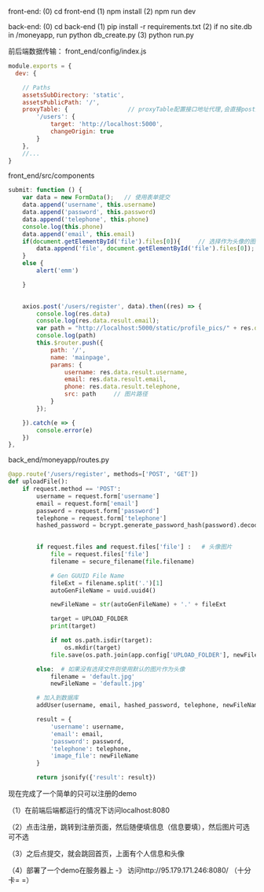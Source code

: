 front-end:
(0) cd front-end
(1) npm install
(2) npm run dev 

back-end:
(0) cd back-end
(1) pip install -r requirements.txt
(2) if no site.db in /moneyapp, run python db_create.py
(3) python run.py

前后端数据传输：
front_end/config/index.js
```javascript
module.exports = {
  dev: {

    // Paths
    assetsSubDirectory: 'static',
    assetsPublicPath: '/',
    proxyTable: {                 // proxyTable配置接口地址代理,会直接post到localhost:5000 -> 后端
        '/users': {    
            target: 'http://localhost:5000',
            changeOrigin: true
        }
    },
    //...
}
```

front_end/src/components

```javascript
submit: function () {
	var data = new FormData();   // 使用表单提交
    data.append('username', this.username)
    data.append('password', this.password)
    data.append('telephone', this.phone)
    console.log(this.phone)
    data.append('email', this.email)
    if(document.getElementById('file').files[0]){     // 选择作为头像的图片
    	data.append('file', document.getElementById('file').files[0]);
    }
    else {
    	alert('emm')

    }
                    

    axios.post('/users/register', data).then((res) => {
        console.log(res.data)
        console.log(res.data.result.email);
        var path = "http://localhost:5000/static/profile_pics/" + res.data.result.image_file
        console.log(path)
        this.$router.push({
        	path: '/', 
            name: 'mainpage',
            params: { 
            	username: res.data.result.username,
                email: res.data.result.email,
                phone: res.data.result.telephone,
                src: path     // 图片路径
            }
        });

	}).catch(e => {
		console.error(e)
	}) 
},
```

back_end/moneyapp/routes.py

```python
@app.route('/users/register', methods=['POST', 'GET'])
def uploadFile():
    if request.method == 'POST':
        username = request.form['username']
        email = request.form['email']
        password = request.form['password']
        telephone = request.form['telephone']
        hashed_password = bcrypt.generate_password_hash(password).decode('utf-8')
       

        if request.files and request.files['file'] :   # 头像图片
            file = request.files['file']
            filename = secure_filename(file.filename)

            # Gen GUUID File Name
            fileExt = filename.split('.')[1]
            autoGenFileName = uuid.uuid4()

            newFileName = str(autoGenFileName) + '.' + fileExt

            target = UPLOAD_FOLDER
            print(target)

            if not os.path.isdir(target):
                os.mkdir(target)
            file.save(os.path.join(app.config['UPLOAD_FOLDER'], newFileName))    # 储存到后端 back_end/moneyapp/stiatic/profile_pics

        else:  # 如果没有选择文件则使用默认的图片作为头像
            filename = 'default.jpg'
            newFileName = 'default.jpg'

        # 加入到数据库
        addUser(username, email, hashed_password, telephone, newFileName)

        result = {
            'username': username,
            'email': email,
            'password': password,
            'telephone': telephone,
            'image_file': newFileName
        }

        return jsonify({'result': result})
```

现在完成了一个简单的只可以注册的demo

（1）在前端后端都运行的情况下访问localhost:8080

（2）点击注册，跳转到注册页面，然后随便填信息（信息要填），然后图片可选可不选

（3）之后点提交，就会跳回首页，上面有个人信息和头像

（4）部署了一个demo在服务器上 -》 访问http://95.179.171.246:8080/ （十分卡= =）
